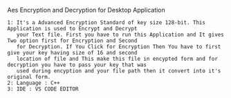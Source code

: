 Aes Encryption and Decryption for Desktop Application

	1: It's a Advanced Encryption Standard of key size 128-bit. This Application is used to Encrypt and Decrypt
	   your Text file. First you have to run this Application and It gives Two option first for Encryption and Second 
	   for Decryption. If You Click for Encryption Then You have to first give your key having size of 16 and second 
	   location of file and This make this file in encypted form and for decryption you have to pass your key that was 
	   used during encyption and your file path then it convert into it's original form.
	2: Language : C++
	3: IDE : VS CODE EDITOR
